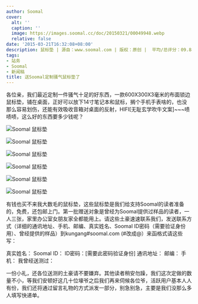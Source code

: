 ```yaml
---
author: Soomal
cover:
  alt: ''
  caption: ''
  image: https://images.soomal.cc/doc/20150321/00049948.webp
  relative: false
date: '2015-03-21T16:32:08+08:00'
description: 鼠标垫 | 源自：www.soomal.com | 版权：原创 |  平均/总评分：09.88/721
tags:
- 站务
- Soomal
- 新闻稿
title: 送Soomal定制骚气鼠标垫了
---
```


各位亲，我们最近定制一件骚气十足的好东西，一款600X300X3毫米的布面锁边鼠标垫，铺在桌面，正好可以放下14寸笔记本和鼠标，搁个手机手表啥的，也没那么容易划伤，还能有效吸收音箱对桌面的反射，HIFI[无耻玄学吹牛文案]~~~啧啧啧，这么好的东西要多少钱呢？



![Soomal 鼠标垫](https://images.soomal.cc/doc/20150321/00049942_01.webp)



![Soomal 鼠标垫](https://images.soomal.cc/doc/20150321/00049943_01.webp)



![Soomal 鼠标垫](https://images.soomal.cc/doc/20150321/00049944_01.webp)



![Soomal 鼠标垫](https://images.soomal.cc/doc/20150321/00049945_01.webp)



![Soomal 鼠标垫](https://images.soomal.cc/doc/20150321/00049946_01.webp)



![Soomal 鼠标垫](https://images.soomal.cc/doc/20150321/00049947_01.webp)



有钱也买不来我大数毛的鼠标垫，这些鼠标垫是我们给支持Soomal的读者准备的，免费，还包邮上门。第一批赠送对象是曾经为Soomal提供过样品的读者，一人三张，家里办公室女朋友家全都能用上。请这些土豪速速联系我们，发送联系方式（详细的通讯地址、手机、邮编、真实姓名、Soomal ID密码（需要验证身份用）、曾经提供的样品）到kungang#soomal.com (#改成@）来函格式请这些写：


真实姓名：
Soomal ID： 
ID密码：[需要此密码验证身份]
通讯地址：
邮编：
手机：
我曾经送测过：

一份小礼，还各位送测的土豪请不要嫌弃。其他读者稍安勿躁，我们这次定做的数量不小，等我们安顿好这几十位壕爷之后我们再来伺候各位爷，活跃用户基本人人有份，我们还将通过留言礼物的方式派发一部分，别急别急，主要是我们没那么多人填写快递单。